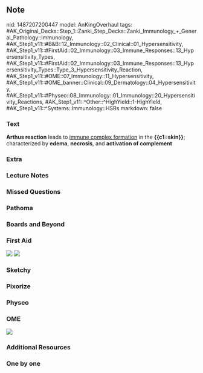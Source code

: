 ## Note
nid: 1487207200447
model: AnKingOverhaul
tags: #AK_Original_Decks::Step_1::Zanki_Step_Decks::Zanki_Immunology_+_General_Pathology::Immunology, #AK_Step1_v11::#B&B::12_Immunology::02_Clinical::01_Hypersensitivity, #AK_Step1_v11::#FirstAid::02_Immunology::03_Immune_Responses::13_Hypersensitivity_Types, #AK_Step1_v11::#FirstAid::02_Immunology::03_Immune_Responses::13_Hypersensitivity_Types::Type_3_Hypersensitivity_Reaction, #AK_Step1_v11::#OME::07_Immunology::11_Hypersensitivity, #AK_Step1_v11::#OME_banner::Clinical::09_Dermatology::04_Hypersensitivity, #AK_Step1_v11::#Physeo::08_Immunology::01_Immunology::20_Hypersensitivity_Reactions, #AK_Step1_v11::^Other::^HighYield::1-HighYield, #AK_Step1_v11::^Systems::Immunology::HSRs
markdown: false

### Text
<div>
  <b>Arthus reaction</b> leads to <u>immune complex formation</u>
  in the <b>{{c1::skin}}</b>; characterized by <b>edema</b>,
  <b>necrosis</b>, and <b>activation of complement</b>
</div>

### Extra


### Lecture Notes


### Missed Questions


### Pathoma


### Boards and Beyond


### First Aid
<img src="tmpnLDuI8.png"> <img src="tmpY1O3y9.png">

### Sketchy


### Pixorize


### Physeo


### OME
<div class="ome-widget">
  <a href=
  "https://onlinemeded.org/spa/dermatology/hypersensitivity/acquire?ref=anki">
  <img src="_OME_AnkiFlashcards_Lesson_1.png"></a>
</div>

### Additional Resources


### One by one

